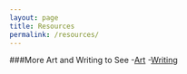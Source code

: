 ```yaml
---
layout: page
title: Resources
permalink: /resources/
---
```


###More Art and Writing to See
-[Art](http://draconicace.tumblr.com/tagged/aidensart)
-[Writing](htp://draconicace.tumblr.com/tagged/aidenswriting)